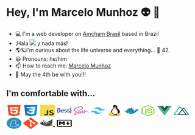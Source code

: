 # Hey, I'm Marcelo Munhoz 👽 :metal:

- :computer: I'm a web developer on [Amcham Brasil](https://www.amcham.com.br) based in Brazil
- ¡Hala <img src="https://upload.wikimedia.org/wikipedia/sco/5/56/Real_Madrid_CF.svg" width="20" /> y nada más!
- 🌎🪐I'm curious about the life universe and everything... 🚀 42.
- :smiley: Pronouns: he/him
- :mailbox: How to reach me: [Marcelo Munhoz](https://marcelomunhoz.com)
- 👋 May the 4th be with you!!!

## I'm comfortable with...

<section>
  <img src="https://raw.githubusercontent.com/devicons/devicon/master/icons/html5/html5-original.svg" height="30" width="40" />
  <img src="https://raw.githubusercontent.com/devicons/devicon/master/icons/css3/css3-original.svg" height="30" width="40" />
  <img src="https://raw.githubusercontent.com/devicons/devicon/master/icons/javascript/javascript-original.svg" height="30" width="40" />
  <img src="https://raw.githubusercontent.com/devicons/devicon/master/icons/less/less-plain-wordmark.svg" height="30" width="40" />
  <img src="https://raw.githubusercontent.com/devicons/devicon/master/icons/sass/sass-original.svg" height="30" width="40" />
  <img src="https://raw.githubusercontent.com/devicons/devicon/master/icons/tailwindcss/tailwindcss-plain.svg" height="30" width="40" />
  <img src="https://raw.githubusercontent.com/devicons/devicon/master/icons/linux/linux-original.svg" height="30" width="40" />
  <img src="https://raw.githubusercontent.com/devicons/devicon/master/icons/docker/docker-original.svg" height="30" width="40" />
  <img src="https://raw.githubusercontent.com/devicons/devicon/master/icons/nodejs/nodejs-original.svg" height="30" width="40" />
  <img src="https://raw.githubusercontent.com/devicons/devicon/master/icons/vuejs/vuejs-original.svg" height="30" width="40" />
  <img src="https://raw.githubusercontent.com/devicons/devicon/master/icons/nuxtjs/nuxtjs-original.svg" height="30" width="40" />
  <img src="https://raw.githubusercontent.com/devicons/devicon/master/icons/yarn/yarn-original.svg" height="30" width="40" />
  <img src="https://raw.githubusercontent.com/devicons/devicon/master/icons/git/git-original.svg" height="30" width="40" />
  <img src="https://raw.githubusercontent.com/devicons/devicon/master/icons/gimp/gimp-original.svg" height="30" width="40" />
  <img src="https://raw.githubusercontent.com/devicons/devicon/master/icons/markdown/markdown-original.svg" height="30" width="40" />
</section>
